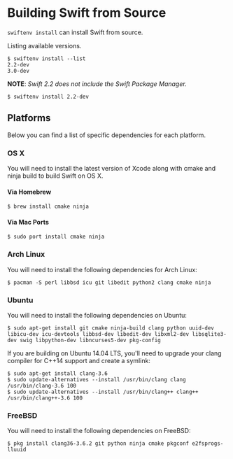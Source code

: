 # Building Swift from Source

`swiftenv install` can install Swift from source.

Listing available versions.

```shell
$ swiftenv install --list
2.2-dev
3.0-dev
```

**NOTE**: *Swift 2.2 does not include the Swift Package Manager.*

```shell
$ swiftenv install 2.2-dev
```

## Platforms

Below you can find a list of specific dependencies for each platform.

### OS X

You will need to install the latest version of Xcode along with cmake
and ninja build to build Swift on OS X.

#### Via Homebrew

```shell
$ brew install cmake ninja
```

#### Via Mac Ports

```shell
$ sudo port install cmake ninja
```

### Arch Linux

You will need to install the following dependencies for Arch Linux:

```shell
$ pacman -S perl libbsd icu git libedit python2 clang cmake ninja
```

### Ubuntu

You will need to install the following dependencies on Ubuntu:

```shell
$ sudo apt-get install git cmake ninja-build clang python uuid-dev libicu-dev icu-devtools libbsd-dev libedit-dev libxml2-dev libsqlite3-dev swig libpython-dev libncurses5-dev pkg-config
```

If you are building on Ubuntu 14.04 LTS, you'll need to upgrade your clang
compiler for C++14 support and create a symlink:

```shell
$ sudo apt-get install clang-3.6
$ sudo update-alternatives --install /usr/bin/clang clang /usr/bin/clang-3.6 100
$ sudo update-alternatives --install /usr/bin/clang++ clang++ /usr/bin/clang++-3.6 100
```

### FreeBSD

You will need to install the following dependencies on FreeBSD:

```shell
$ pkg install clang36-3.6.2 git python ninja cmake pkgconf e2fsprogs-lluuid
```
